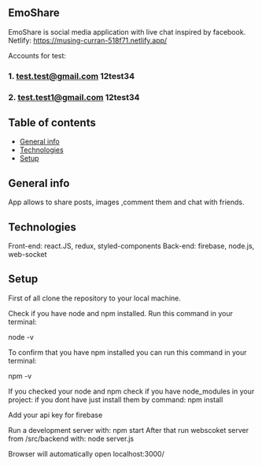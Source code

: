 ## EmoShare

EmoShare is social media application with live chat inspired by facebook.
Netlify: https://musing-curran-518f71.netlify.app/

Accounts for test:

### 1. test.test@gmail.com 12test34

### 2. test.test1@gmail.com 12test34

## Table of contents

- [General info](#general-info)
- [Technologies](#technologies)
- [Setup](#setup)

## General info

App allows to share posts, images ,comment them and chat with friends.

## Technologies

Front-end: react.JS, redux, styled-components
Back-end: firebase, node.js, web-socket

## Setup

First of all clone the repository to your local machine.

Check if you have node and npm installed. Run this command in your terminal:

node -v

To confirm that you have npm installed you can run this command in your terminal:

npm -v

If you checked your node and npm check if you have node_modules in your project:
if you dont have just install them by command:
npm install

Add your api key for firebase

Run a development server with:
npm start
After that run webscoket server from /src/backend with:
node server.js

Browser will automatically open localhost:3000/

